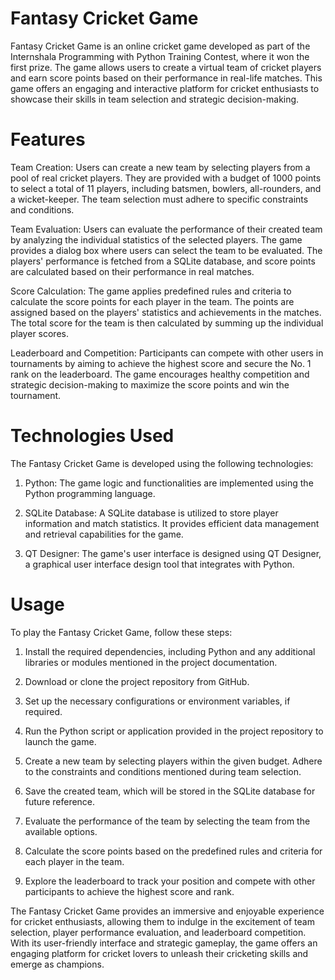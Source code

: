 # Fantasy Cricket Game
Fantasy Cricket Game is an online cricket game developed as part of the Internshala Programming with Python Training Contest, where it won the first prize. The game allows users to create a virtual team of cricket players and earn score points based on their performance in real-life matches. This game offers an engaging and interactive platform for cricket enthusiasts to showcase their skills in team selection and strategic decision-making.

# Features
Team Creation: Users can create a new team by selecting players from a pool of real cricket players. They are provided with a budget of 1000 points to select a total of 11 players, including batsmen, bowlers, all-rounders, and a wicket-keeper. The team selection must adhere to specific constraints and conditions.

Team Evaluation: Users can evaluate the performance of their created team by analyzing the individual statistics of the selected players. The game provides a dialog box where users can select the team to be evaluated. The players' performance is fetched from a SQLite database, and score points are calculated based on their performance in real matches.

Score Calculation: The game applies predefined rules and criteria to calculate the score points for each player in the team. The points are assigned based on the players' statistics and achievements in the matches. The total score for the team is then calculated by summing up the individual player scores.

Leaderboard and Competition: Participants can compete with other users in tournaments by aiming to achieve the highest score and secure the No. 1 rank on the leaderboard. The game encourages healthy competition and strategic decision-making to maximize the score points and win the tournament.

# Technologies Used
The Fantasy Cricket Game is developed using the following technologies:

1) Python: The game logic and functionalities are implemented using the Python programming language.

2) SQLite Database: A SQLite database is utilized to store player information and match statistics. It provides efficient data management and retrieval capabilities for the game.

3) QT Designer: The game's user interface is designed using QT Designer, a graphical user interface design tool that integrates with Python.

# Usage
To play the Fantasy Cricket Game, follow these steps:

1. Install the required dependencies, including Python and any additional libraries or modules mentioned in the project documentation.

2. Download or clone the project repository from GitHub.

3. Set up the necessary configurations or environment variables, if required.

4. Run the Python script or application provided in the project repository to launch the game.

5. Create a new team by selecting players within the given budget. Adhere to the constraints and conditions mentioned during team selection.

6. Save the created team, which will be stored in the SQLite database for future reference.

7. Evaluate the performance of the team by selecting the team from the available options.

8. Calculate the score points based on the predefined rules and criteria for each player in the team.

9. Explore the leaderboard to track your position and compete with other participants to achieve the highest score and rank.

The Fantasy Cricket Game provides an immersive and enjoyable experience for cricket enthusiasts, allowing them to indulge in the excitement of team selection, player performance evaluation, and leaderboard competition. With its user-friendly interface and strategic gameplay, the game offers an engaging platform for cricket lovers to unleash their cricketing skills and emerge as champions.




